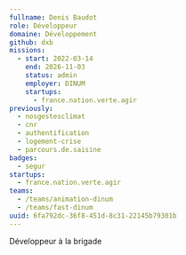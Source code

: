 ```yaml
---
fullname: Denis Baudot
role: Développeur
domaine: Développement
github: dxb
missions:
  - start: 2022-03-14
    end: 2026-11-03
    status: admin
    employer: DINUM
    startups:
      - france.nation.verte.agir
previously:
  - nosgestesclimat
  - cnr
  - authentification
  - logement-crise
  - parcours.de.saisine
badges:
  - segur
startups:
  - france.nation.verte.agir
teams:
  - /teams/animation-dinum
  - /teams/fast-dinum
uuid: 6fa792dc-36f8-451d-8c31-22145b79301b
---
```

Développeur à la brigade
